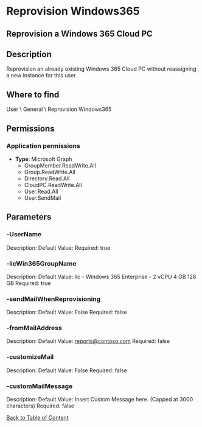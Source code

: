 # Reprovision Windows365

## Reprovision a Windows 365 Cloud PC

## Description
Reprovision an already existing Windows 365 Cloud PC without reassigning a new instance for this user.

## Where to find
User \ General \ Reprovision Windows365

## Permissions
### Application permissions
- **Type**: Microsoft Graph
  - GroupMember.ReadWrite.All
  - Group.ReadWrite.All
  - Directory.Read.All
  - CloudPC.ReadWrite.All
  - User.Read.All
  - User.SendMail


## Parameters
### -UserName
Description: 
Default Value: 
Required: true

### -licWin365GroupName
Description: 
Default Value: lic - Windows 365 Enterprise - 2 vCPU 4 GB 128 GB
Required: true

### -sendMailWhenReprovisioning
Description: 
Default Value: False
Required: false

### -fromMailAddress
Description: 
Default Value: reports@contoso.com
Required: false

### -customizeMail
Description: 
Default Value: False
Required: false

### -customMailMessage
Description: 
Default Value: Insert Custom Message here. (Capped at 3000 characters)
Required: false


[Back to Table of Content](../../../README.md)

